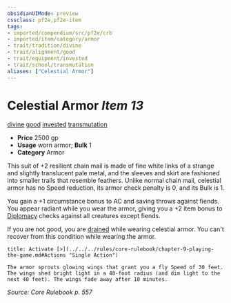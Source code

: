 ```yaml
---
obsidianUIMode: preview
cssclass: pf2e,pf2e-item
tags:
- imported/compendium/src/pf2e/crb
- imported/item/category/armor
- trait/tradition/divine
- trait/alignment/good
- trait/equipment/invested
- trait/school/transmutation
aliases: ["Celestial Armor"]
---
```

# Celestial Armor *Item 13*  
[divine](divine.md)  [good](good.md)  [invested](invested.md)  [transmutation](transmutation.md)  

- **Price** 2500 gp
- **Usage** worn armor; **Bulk** 1
- **Category** Armor

This suit of +2 resilient chain mail is made of fine white links of a strange and slightly translucent pale metal, and the sleeves and skirt are fashioned into smaller trails that resemble feathers. Unlike normal chain mail, celestial armor has no Speed reduction, its armor check penalty is 0, and its Bulk is 1.

You gain a +1 circumstance bonus to AC and saving throws against fiends. You appear radiant while you wear the armor, giving you a +2 item bonus to [Diplomacy](../../skills.md#Diplomacy) checks against all creatures except fiends.

If you are not good, you are [drained](conditions.md#Drained) while wearing celestial armor. You can't recover from this condition while wearing the armor.

```ad-embed-ability
title: Activate [>](../../../rules/core-rulebook/chapter-9-playing-the-game.md#Actions "Single Action")

The armor sprouts glowing wings that grant you a fly Speed of 30 feet. The wings shed bright light in a 40-foot radius (and dim light to the next 40 feet). The wings fade away after 10 minutes.
```

*Source: Core Rulebook p. 557*
